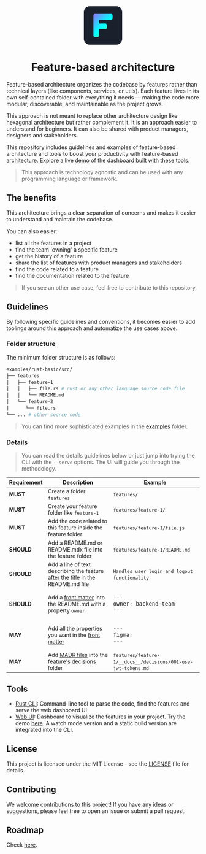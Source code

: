 <div align="center">
    <img width="100" src="./tools/web/public/feature-icon.svg" alt="feature logo" />
</div>
<h1 align="center">Feature-based architecture</h1>

Feature-based architecture organizes the codebase by features rather than technical layers (like components, services, or utils). Each feature lives in its own self-contained folder with everything it needs — making the code more modular, discoverable, and maintainable as the project grows.

This approach is not meant to replace other architecture design like hexagonal architecture but rather complement it. It is an approach easier to understand for beginners. It can also be shared with product managers, designers and stakeholders.

This repository includes guidelines and examples of feature-based architecture and tools to boost your productivity with feature-based architecture. Explore a live [demo](http://interaction-dynamics.io/features/) of the dashboard built with these tools.

> This approach is technology agnostic and can be used with any programming language or framework.

## The benefits

This architecture brings a clear separation of concerns and makes it easier to understand and maintain the codebase.

You can also easier:

- list all the features in a project
- find the team 'owning' a specific feature
- get the history of a feature
- share the list of features with product managers and stakeholders
- find the code related to a feature
- find the documentation related to the feature

> If you see an other use case, feel free to contribute to this repository.

## Guidelines

By following specific guidelines and conventions, it becomes easier to add toolings around this approach and automatize the use cases above.

### Folder structure

The minimum folder structure is as follows:

```bash
examples/rust-basic/src/
├── features
│   ├── feature-1
│   │   ├── file.rs # rust or any other language source code file
│   │   └── README.md
│   └── feature-2
│      └── file.rs
└── ... # other source code
```

> You can find more sophisticated examples in the [examples](./examples) folder.

### Details

> You can read the details guidelines below or just jump into trying the CLI with the `--serve` options. The UI will guide you through the methodology.

| Requirement | Description | Example |
|-------------|-------------|---------|
| **MUST** | Create a folder `features` | `features/` |
| **MUST** | Create your feature folder like `feature-1` | `features/feature-1/` |
| **MUST** | Add the code related to this feature inside the feature folder | `features/feature-1/file.js` |
| **SHOULD** | Add a README.md or README.mdx file into the feature folder | `features/feature-1/README.md` |
| **SHOULD** | Add a line of text describing the feature after the title in the README.md file | `Handles user login and logout functionality` |
| **SHOULD** | Add a [front matter](https://dev.to/dailydevtips1/what-exactly-is-frontmatter-123g) into the README.md with a property `owner` | <pre>---<br/>owner: backend-team<br/>---</pre> |
| **MAY** | Add all the properties you want in the [front matter](https://dev.to/dailydevtips1/what-exactly-is-frontmatter-123g) | <pre>---<br/>figma: <url><br/>---</pre> |
| **MAY** | Add [MADR files](https://adr.github.io/madr/) into the feature's decisions folder | `features/feature-1/__docs__/decisions/001-use-jwt-tokens.md` |

## Tools

- [Rust CLI](./tools/cli): Command-line tool to parse the code, find the features and serve the web dashboard UI
- [Web UI](./tools/web): Dashboard to visualize the features in your project. Try the demo [here](http://interaction-dynamics.io/features/). A watch mode version and a static build version are integrated into the CLI.

## License

This project is licensed under the MIT License - see the [LICENSE](./LICENSE) file for details.

## Contributing

We welcome contributions to this project! If you have any ideas or suggestions, please feel free to open an issue or submit a pull request.

## Roadmap

Check [here](https://github.com/orgs/interaction-dynamics/projects/18/views/4).
